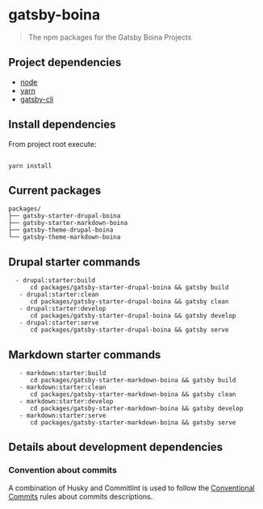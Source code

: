 # gatsby-boina

> The npm packages for the Gatsby Boina Projects

## Project dependencies

- [node](https://nodejs.org/en/download/)
- [yarn](https://yarnpkg.com/en/)
- [gatsby-cli](https://www.gatsbyjs.org/tutorial/part-zero/#install-gatsby-cli)

## Install dependencies

From project root execute:

```shell

yarn install
```

## Current packages

```
packages/
├── gatsby-starter-drupal-boina
├── gatsby-starter-markdown-boina
├── gatsby-theme-drupal-boina
└── gatsby-theme-markdown-boina
```

## Drupal starter commands

```
  - drupal:starter:build
      cd packages/gatsby-starter-drupal-boina && gatsby build
   - drupal:starter:clean
      cd packages/gatsby-starter-drupal-boina && gatsby clean
   - drupal:starter:develop
      cd packages/gatsby-starter-drupal-boina && gatsby develop
   - drupal:starter:serve
      cd packages/gatsby-starter-drupal-boina && gatsby serve
```

## Markdown starter commands

```
   - markdown:starter:build
      cd packages/gatsby-starter-markdown-boina && gatsby build
   - markdown:starter:clean
      cd packages/gatsby-starter-markdown-boina && gatsby clean
   - markdown:starter:develop
      cd packages/gatsby-starter-markdown-boina && gatsby develop
   - markdown:starter:serve
      cd packages/gatsby-starter-markdown-boina && gatsby serve
```

## Details about development dependencies

### Convention about commits

A combination of Husky and Commitlint is used to follow the [Conventional Commits](https://www.conventionalcommits.org/en/v1.0.0-beta.2/#why-use-conventional-commits) rules about commits descriptions.

